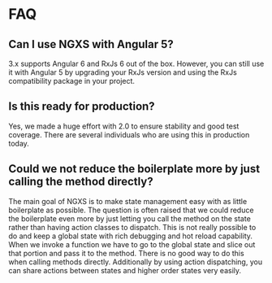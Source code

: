 # FAQ

## Can I use NGXS with Angular 5?

3.x supports Angular 6 and RxJs 6 out of the box. However, you can still use it with Angular 5 by upgrading your RxJs version and using the RxJs compatibility package in your project.

## Is this ready for production?

Yes, we made a huge effort with 2.0 to ensure stability and good test coverage. There are several individuals who are using this in production today.

## Could we not reduce the boilerplate more by just calling the method directly?

The main goal of NGXS is to make state management easy with as little boilerplate as possible. The question
is often raised that we could reduce the boilerplate even more by just letting you call the method
on the state rather than having action classes to dispatch. This is not really possible to do
and keep a global state with rich debugging and hot reload capability. When we invoke a function
we have to go to the global state and slice out that portion and pass it to the method. There is no
good way to do this when calling methods directly. Additionally by using action dispatching,
you can share actions between states and higher order states very easily.
